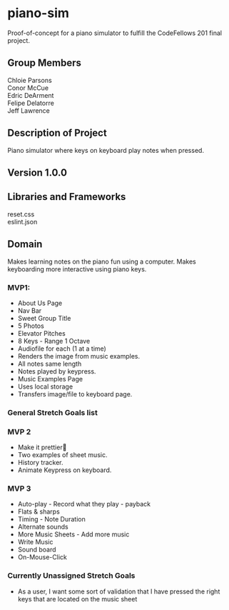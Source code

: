 # piano-sim
Proof-of-concept for a piano simulator to fulfill the CodeFellows 201 final project.

## Group Members
Chloie Parsons\
Conor McCue\
Edric DeArment\
Felipe Delatorre\
Jeff Lawrence

## Description of Project
Piano simulator where keys on keyboard play notes when pressed. 

## Version 1.0.0

## Libraries and Frameworks
reset.css\
eslint.json

## Domain
Makes learning notes on the piano fun using a computer. Makes keyboarding more interactive using piano keys.

### MVP1:
* About Us Page
* Nav Bar
* Sweet Group Title
* 5 Photos
* Elevator Pitches
* 8 Keys - Range 1 Octave
* Audiofile for each (1 at a time)
* Renders the image from music examples.
* All notes same length
* Notes played by keypress.
* Music Examples Page
* Uses local storage
* Transfers image/file to keyboard page.

### General Stretch Goals list
### MVP 2
* Make it prettier
* Two examples of sheet music.
* History tracker.
* Animate Keypress on keyboard.

### MVP 3
* Auto-play - Record what they play - payback
* Flats & sharps
* Timing - Note Duration
* Alternate sounds
* More Music Sheets - Add more music 
* Write Music
* Sound board
* On-Mouse-Click

### Currently Unassigned Stretch Goals
* As a user, I want some sort of validation that I have pressed the right keys that are located on the music sheet